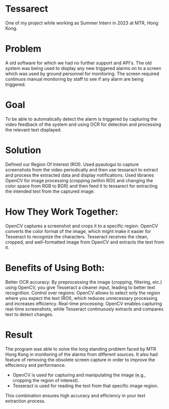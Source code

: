 # Tessarect
One of my project while working as Summer Intern in 2023 at MTR, Hong Kong.

# Problem
A old software for which we had no further support and API's. The old system was being used to display any new triggered alarms on to a screen which was used by ground personnel for monitoring. The screen required continuos manual monitoring by staff to see if any alarm are being triggered. 

# Goal
To be able to automatically detect the alarm is triggered by capturing the video feedback of the system and using OCR for detection and processing the relevant text displayed.

# Solution
Defined our Region Of Interest (ROI).
Used pyautogui to capture screenshots from the video periodically and then use tessaract to extract and process the extracted data and display notifications.
Used libraries OpenCV for image processing (cropping (within ROI) and changing the color space from RGB to BGR) and then feed it to tessarect for extracting the intended text from the captured image.


# How They Work Together:
OpenCV captures a screenshot and crops it to a specific region.
OpenCV converts the color format of the image, which might make it easier for Tesseract to recognize the characters.
Tesseract receives the clean, cropped, and well-formatted image from OpenCV and extracts the text from it.

# Benefits of Using Both:
Better OCR accuracy: By preprocessing the image (cropping, filtering, etc.) using OpenCV, you give Tesseract a cleaner input, leading to better text recognition.
Control over regions: OpenCV allows to select only the region where you expect the text (ROI), which reduces unnecessary processing and increases efficiency.
Real-time processing: OpenCV enables capturing real-time screenshots, while Tesseract continuously extracts and compares text to detect changes.

# Result
The program was able to solve the long standing problem faced by MTR Hong Kong in monitoring of the alarms from different sources. It also had feature of removing the obsolete screen capture in order to improve the effeciency and performance. 

- OpenCV is used for capturing and manipulating the image (e.g., cropping the region of interest).
- Tesseract is used for reading the text from that specific image region.

 This combination ensures high accuracy and efficiency in your text extraction process.

